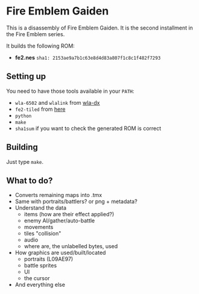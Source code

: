 # Fire Emblem Gaiden

This is a disassembly of Fire Emblem Gaiden. It is the second installment in the Fire Emblem series.

It builds the following ROM:

- **fe2.nes** `sha1: 2153ae9a7b1c63e8d4d83a807f1c8c1f482f7293`

## Setting up

You need to have those tools available in your `PATH`:
- `wla-6502` and `wlalink` from [wla-dx](https://github.com/vhelin/wla-dx)
- `fe2-tiled` from [here](https://github.com/minirop/fe2-tiled)
- `python`
- `make`
- `sha1sum` if you want to check the generated ROM is correct

## Building

Just type `make`.

## What to do?

- Converts remaining maps into .tmx
- Same with portraits/battlers? or png + metadata?
- Understand the data
    - items (how are their effect applied?)
    - enemy AI/gather/auto-battle
    - movements
    - tiles "collision"
    - audio
    - where are, the unlabelled bytes, used
- How graphics are used/built/located
    - portraits (L09AE97)
    - battle sprites
    - UI
    - the cursor
- And everything else
